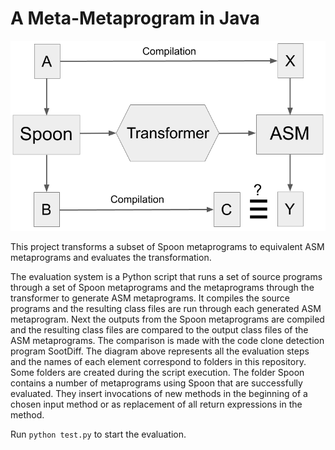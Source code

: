 # A Meta-Metaprogram in Java

![Diagram](diagram.png?raw=true "Diagram")

This project transforms a subset of Spoon metaprograms to equivalent ASM metaprograms and evaluates the transformation. 

The evaluation system is a Python script that runs a set of source programs through a set of Spoon metaprograms and the metaprograms through the transformer to generate ASM metaprograms. It compiles the source programs and the resulting class files are run through each generated ASM metaprogram. Next the outputs from the Spoon metaprograms are compiled and the resulting class files are compared to the output class files of the ASM metaprograms. The comparison is made with the code clone detection program SootDiff. The diagram above represents all the evaluation steps and the names of each element correspond to folders in this repository. Some folders are created during the script execution. The folder Spoon contains a number of metaprograms using Spoon that are successfully evaluated. They insert invocations of new methods in the beginning of a chosen input method or as replacement of all return expressions in the method.

Run `python test.py` to start the evaluation.
